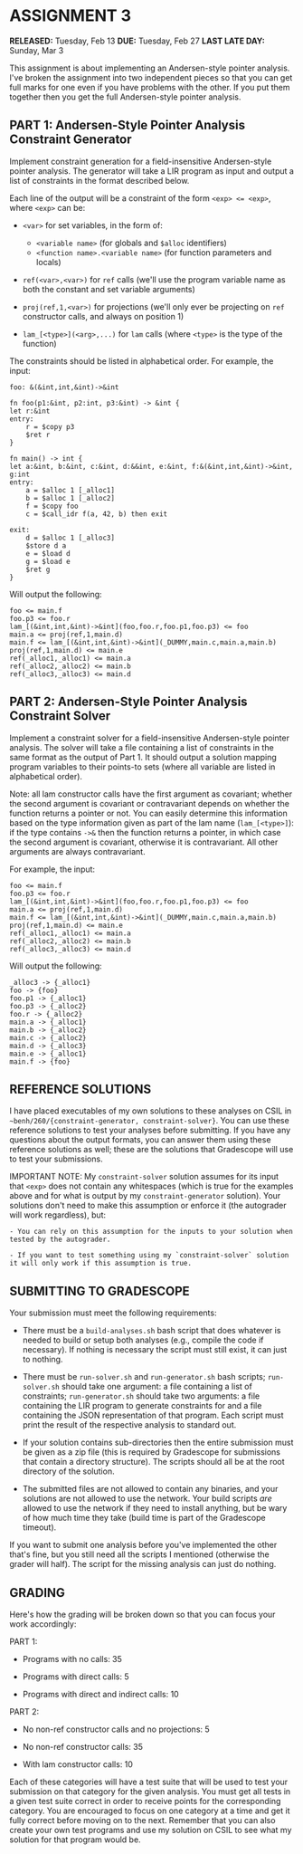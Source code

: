 # ASSIGNMENT 3

__RELEASED:__ Tuesday, Feb 13
__DUE:__ Tuesday, Feb 27
__LAST LATE DAY:__ Sunday, Mar 3

This assignment is about implementing an Andersen-style pointer analysis. I've broken the assignment into two independent pieces so that you can get full marks for one even if you have problems with the other. If you put them together then you get the full Andersen-style pointer analysis.

## PART 1: Andersen-Style Pointer Analysis Constraint Generator

Implement constraint generation for a field-insensitive Andersen-style pointer analysis. The generator will take a LIR program as input and output a list of constraints in the format described below.

Each line of the output will be a constraint of the form `<exp> <= <exp>`, where `<exp>` can be:

- `<var>` for set variables, in the form of:
    - `<variable name>` (for globals and `$alloc` identifiers)
    - `<function name>.<variable name>` (for function parameters and locals)

- `ref(<var>,<var>)` for `ref` calls (we'll use the program variable name as both the constant and set variable arguments)

- `proj(ref,1,<var>)` for projections (we'll only ever be projecting on `ref` constructor calls, and always on position 1)

- `lam_[<type>](<arg>,...)` for `lam` calls (where `<type>` is the type of the function)

The constraints should be listed in alphabetical order. For example, the input:

```
foo: &(&int,int,&int)->&int

fn foo(p1:&int, p2:int, p3:&int) -> &int {
let r:&int
entry:
    r = $copy p3
    $ret r
}

fn main() -> int {
let a:&int, b:&int, c:&int, d:&&int, e:&int, f:&(&int,int,&int)->&int, g:int
entry:
    a = $alloc 1 [_alloc1]
    b = $alloc 1 [_alloc2]
    f = $copy foo
    c = $call_idr f(a, 42, b) then exit

exit:
    d = $alloc 1 [_alloc3]
    $store d a
    e = $load d
    g = $load e
    $ret g
}
```

Will output the following:

```
foo <= main.f
foo.p3 <= foo.r
lam_[(&int,int,&int)->&int](foo,foo.r,foo.p1,foo.p3) <= foo
main.a <= proj(ref,1,main.d)
main.f <= lam_[(&int,int,&int)->&int](_DUMMY,main.c,main.a,main.b)
proj(ref,1,main.d) <= main.e
ref(_alloc1,_alloc1) <= main.a
ref(_alloc2,_alloc2) <= main.b
ref(_alloc3,_alloc3) <= main.d
```

## PART 2: Andersen-Style Pointer Analysis Constraint Solver

Implement a constraint solver for a field-insensitive Andersen-style pointer analysis. The solver will take a file containing a list of constraints in the same format as the output of Part 1. It should output a solution mapping program variables to their points-to sets (where all variable are listed in alphabetical order).

Note: all lam constructor calls have the first argument as covariant; whether the second argument is covariant or contravariant depends on whether the function returns a pointer or not. You can easily determine this information based on the type information given as part of the lam name (`lam_[<type>]`): if the type contains `->&` then the function returns a pointer, in which case the second argument is covariant, otherwise it is contravariant. All other arguments are always contravariant.

For example, the input:

```
foo <= main.f
foo.p3 <= foo.r
lam_[(&int,int,&int)->&int](foo,foo.r,foo.p1,foo.p3) <= foo
main.a <= proj(ref,1,main.d)
main.f <= lam_[(&int,int,&int)->&int](_DUMMY,main.c,main.a,main.b)
proj(ref,1,main.d) <= main.e
ref(_alloc1,_alloc1) <= main.a
ref(_alloc2,_alloc2) <= main.b
ref(_alloc3,_alloc3) <= main.d
```

Will output the following:

```
_alloc3 -> {_alloc1}
foo -> {foo}
foo.p1 -> {_alloc1}
foo.p3 -> {_alloc2}
foo.r -> {_alloc2}
main.a -> {_alloc1}
main.b -> {_alloc2}
main.c -> {_alloc2}
main.d -> {_alloc3}
main.e -> {_alloc1}
main.f -> {foo}
```

## REFERENCE SOLUTIONS

I have placed executables of my own solutions to these analyses on CSIL in `~benh/260/{constraint-generator, constraint-solver}`. You can use these reference solutions to test your analyses before submitting. If you have any questions about the output formats, you can answer them using these reference solutions as well; these are the solutions that Gradescope will use to test your submissions.

IMPORTANT NOTE: My `constraint-solver` solution assumes for its input that `<exp>` does not contain any whitespaces (which is true for the examples above and for what is output by my `constraint-generator` solution). Your solutions don't need to make this assumption or enforce it (the autograder will work regardless), but:

    - You can rely on this assumption for the inputs to your solution when tested by the autograder.
    
    - If you want to test something using my `constraint-solver` solution it will only work if this assumption is true.

## SUBMITTING TO GRADESCOPE

Your submission must meet the following requirements:

- There must be a `build-analyses.sh` bash script that does whatever is needed to build or setup both analyses (e.g., compile the code if necessary). If nothing is necessary the script must still exist, it can just to nothing.

- There must be `run-solver.sh` and `run-generator.sh` bash scripts; `run-solver.sh` should take one argument: a file containing a list of constraints; `run-generator.sh` should take two arguments: a file containing the LIR program to generate constraints for and a file containing the JSON representation of that program. Each script must print the result of the respective analysis to standard out.

- If your solution contains sub-directories then the entire submission must be given as a zip file (this is required by Gradescope for submissions that contain a directory structure). The scripts should all be at the root directory of the solution.

- The submitted files are not allowed to contain any binaries, and your solutions are not allowed to use the network. Your build scripts _are_ allowed to use the network if they need to install anything, but be wary of how much time they take (build time is part of the Gradescope timeout).

If you want to submit one analysis before you've implemented the other that's fine, but you still need all the scripts I mentioned (otherwise the grader will half). The script for the missing analysis can just do nothing.

## GRADING

Here's how the grading will be broken down so that you can focus your work accordingly:

PART 1:

- Programs with no calls: 35

- Programs with direct calls: 5

- Programs with direct and indirect calls: 10

PART 2:

- No non-ref constructor calls and no projections: 5

- No non-ref constructor calls: 35

- With lam constructor calls: 10

Each of these categories will have a test suite that will be used to test your submission on that category for the given analysis. You must get all tests in a given test suite correct in order to receive points for the corresponding category. You are encouraged to focus on one category at a time and get it fully correct before moving on to the next. Remember that you can also create your own test programs and use my solution on CSIL to see what my solution for that program would be.
